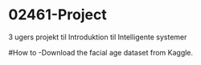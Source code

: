 # 02461-Project
3 ugers projekt til Introduktion til Intelligente systemer

#How to
-Download the facial age dataset from <a src="https://www.kaggle.com/datasets/frabbisw/facial-age"> Kaggle</a>.
